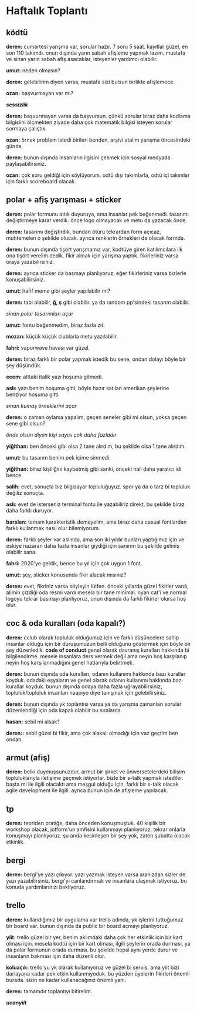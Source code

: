 # Haftalık Toplantı

## ködtü

**deren:** cumartesi yarışma var, sorular hazır. 7 soru 5 saat. kayıtlar güzel, en son 110 takımdı. onun dışında yarın sabah afişleme yapmak lazım. mustafa ve sinan yarın sabah afiş asacaklar, isteyenler yardımcı olabilir.

**umut:** neden olmasın?

**deren:** gelebilirim diyen varsa, mustafa sizi bulsun birlikte afişlemece.

**ozan:** başvurmayan var mı?

**_sessizlik_**

**deren:** başvurmayan varsa da başvursun. çünkü sorular biraz daha kodlama bilgisiini ölçmekten ziyade daha çok matematik bilgisi isteyen sorular sormaya çalıştık.

**ozan:** örnek problem istedi birileri benden, arşivi atalım yarışma öncesindeki günde.

**deren:** bunun dışında insanların ilgisini çekmek için sosyal medyada paylaşabilirsiniz.

**ozan:** çok soru geldiği için söylüyorum. odtü dışı takımlarla, odtü içi takımlar için farklı scoreboard olacak.

## polar + afiş yarışması + sticker

**deren:** polar formunu attık duyuruya, ama insanlar pek beğenmedi. tasarımı değiştirmeye karar verdik. önce logo olmayacak ve metu da yazacak önde.

**deren:** tasarımı değiştirdik, bundan ötürü tekrardan form açıcaz, muhtemelen o şekilde olucak. ayrıca renklerin örnekleri de olacak formda.

**deren:** bunun dışında tişört yarışmamız var, kodtüye giren katılımcılara ilk ona tişört verelim dedik. fikir almak için yarışma yaptık. fikirleriniz varsa oraya yazabilirsiniz.

**deren:** ayrıca sticker da basmayı planlıyoruz, eğer fikirleriniz varsa bizlerle konuşabilirsiniz.

**umut:** hafif meme gibi şeyler yapılabilir mi?

**deren:** tabi olabilir, **ğ, ş** gibi olabilir. ya da random pp'sindeki tasarım olabilir.

_sinan polar tasarımları açar_

**umut:** fontu beğenmedim, biraz fazla zıt.

**mozan:** küçük küçük clublarla metu yazılabilir.

**fahri:** vaporwave havası var güzel.

**deren:** biraz farklı bir polar yapmak istedik bu sene, ondan dolayı böyle bir şey düşündük.

**ecem:** alttaki italik yazı hoşuma gitmedi.

**aslı:** yazı benim hoşuma gitti, böyle hazır satılan amerikan şeylerine benziyor hoşuma gitti.

_sinan kumaş örneklerini açar_

**deren:** o zaman oylama yapalım, geçen seneler gibi mi olsun, yoksa geçen sene gibi olsun?

_önde olsun diyen kişi sayısı çok daha fazladır_

**yiğithan:** ben önceki gibi olsa 2 tane alırdım, bu şekilde olsa 1 tane alırdım.

**umut:** bu tasarım benim pek içime sinmedi.

**yiğithan:** biraz kişiliğini kaybetmiş gibi sanki, önceki hali daha yaratıcı idi bence.

**salih:** evet, sonuçta biz bilgisayar topluluğuyuz. spor ya da o tarz bi topluluk değiliz sonuçta.

**aslı:** evet de isterseniz terminal fontu ile yazabiliriz direkt, bu şekilde biraz daha farklı duruyor.

**barslan:** tamam karakteristik demeyelim, ama biraz daha casual fontlardan farklı kullanmak nasıl olur bilemiyorum.

**deren:** farklı şeyler var aslında, ama son iki yıldır bunları yaptığımız için ve eskiye nazaran daha fazla insanlar giydiği için sanırım bu şekilde gelmiş olabilir sana.

**fahri:** 2020'ye geldik, bence bu yıl için çok uygun 1 font.

**umut:** şey, sticker konusunda fikir alacak mısınız?

**deren:** evet, fikriniz varsa söyleyin lütfen. önceki yıllarda güzel fikirler vardı, alimin çizdiği oda resmi vardı mesela bir tane minimal. nyan cat'i ve normal logoyu tekrar basmayı planlıyoruz, onun dışında da farklı fikirler olursa hoş olur.

## coc & oda kuralları (oda kapalı?)

**deren:** cclub olarak topluluk olduğumuz için ve farklı düşüncelere sahip insanlar olduğu için bir duruşumuzun belli olduğunu göstermek için böyle bir şey düzenledik. **code of conduct** genel olarak davranış kuralları hakkında bi bilgilendirme. mesele insanlara ders vermek değil ama neyin hoş karşılanıp neyin hoş karşılanmadığını genel hatlarıyla belirtmek.

**deren:** bunun dışında oda kuralları, odanın kullanımı hakkında bazı kurallar koyduk. odadaki eşyaların ve genel olarak odanın kullanımı hakkında bazı kurallar koyduk. bunun dışında odaya daha fazla uğrayabilirsiniz, topluluk/topluluk insanları naapıyo diye tanışmak için gelebilirsiniz.

**deren:** bunun dışında yk toplantısı varsa ya da yarışma zamanları sorular düzenlendiği için oda kapalı olabilir bu sıralarda.

**hasan:** sebil mi alsak?

**deren::** sebil güzel bi fikir, ama çok alakalı olmadığı için vaz geçtim ben ondan.

## armut (afiş)

**deren:** belki duymuşsunuzdur, armut bir şirket ve üniversetelerdeki bilişim topluluklarıyla iletişime geçmek istiyorlar. bizle bir s-talk yapmak istediler. başta ml ile ilgili olacaktı ama meşgul olduğu için, farklı bir s-talk olacak agile development ile ilgili. ayrıca bunun için de afişleme yapılacak.

## tp

**deren:** teoriden pratiğe, daha önceden konuşmuştuk. 40 kişilik bir workshop olacak, jotform'un amfisini kullanmayı planlıyoruz. tekrar onlarla konuşmayı planlıyoruz. şu anda kesinleşen bir şey yok, zaten şubatta olacak etkinlik.

## bergi

**deren:** bergi'ye yazı çıkıyor. yazı yazmak isteyen varsa aranızdan sizler de yazı yazabilirsiniz. bergi'yi canlandırmak ve insanlara ulaşmak istiyoruz. bu konuda yardımlarınızı bekliyoruz.

## trello

**deren:** kullandığımız bir uygulama var trello adında, yk işlerini tuttuğumuz bir board var. bunun dışında da public bir board açmayı planlıyoruz.

**yiit:** trello güzel bir yer, benim aklımdaki daha çok her etkinlik için bir kart olması için. mesela kodtü için bir kart olması, ilgili şeylerin orada durması, ya da polar formunun orada durması. bu şekilde hepsi aynı yerde durur ve insanların bakması için daha düzenli olur.

**koluaçık:** trello'yu yk olarak kullanıyoruz ve güzel bi servis. ama yiit bizi darlayana kadar pek etkin kullanmıyoduk. bu yüzden üyelerin fikirleri önemli burada. sizin ne kadar kullanacağınız önemli yani.

**deren:** tamamdır toplantıyı bitirelim.

**_ucanyiit_**